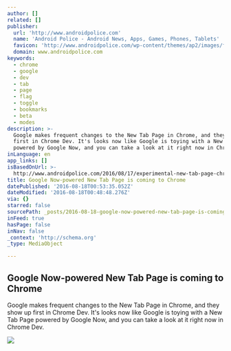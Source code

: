 ```yaml
---
author: []
related: []
publisher:
  url: 'http://www.androidpolice.com'
  name: 'Android Police - Android News, Apps, Games, Phones, Tablets'
  favicon: 'http://www.androidpolice.com/wp-content/themes/ap2/images/favicon.gif'
  domain: www.androidpolice.com
keywords:
  - chrome
  - google
  - dev
  - tab
  - page
  - flag
  - toggle
  - bookmarks
  - beta
  - modes
description: >-
  Google makes frequent changes to the New Tab Page in Chrome, and they show up
  first in Chrome Dev. It's looks now like Google is toying with a New Tab Page
  powered by Google Now, and you can take a look at it right now in Chrome Dev.
inLanguage: en
app_links: []
isBasedOnUrl: >-
  http://www.androidpolice.com/2016/08/17/experimental-new-tab-page-chrome-dev-backed-google-now/
title: Google Now-powered New Tab Page is coming to Chrome
datePublished: '2016-08-18T00:53:35.052Z'
dateModified: '2016-08-18T00:48:48.276Z'
via: {}
starred: false
sourcePath: _posts/2016-08-18-google-now-powered-new-tab-page-is-coming-to-chrome.md
inFeed: true
hasPage: false
inNav: false
_context: 'http://schema.org'
_type: MediaObject

---
```

<article style=""><h1>Google Now-powered New Tab Page is coming to Chrome</h1><p>Google makes frequent changes to the New Tab Page in Chrome, and they show up first in Chrome Dev. It's looks now like Google is toying with a New Tab Page powered by Google Now, and you can take a look at it right now in Chrome Dev.</p><img src="http://www.androidpolice.com/wp-content/uploads/2016/08/nexus2cee_ntp-728x429.jpg" /></article>